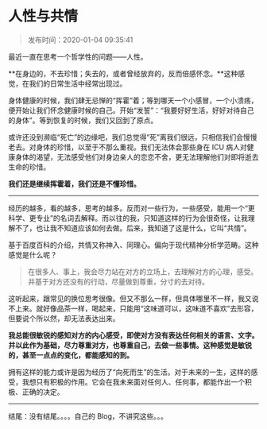 # 人性与共情

> 发布时间：2020-01-04 09:35:41

最近一直在思考一个哲学性的问题——人性。

**在身边的，不去珍惜；失去的，或者曾经放弃的，反而倍感怀念。**这种感觉，在我们的日常生活中经常出现过。

身体健康的时候，我们肆无忌惮的“挥霍”着；等到哪天一个小感冒，一个小溃疡，便开始让我们怀念健康时候的自己。开始“发誓”：“我要好好生活，好好对待自己的身体”。等到恢复的时候，我们又回到了原点。

或许还没到濒临“死亡”的边缘吧，我们总觉得“死”离我们很远，只相信我们会慢慢老去。对身体的珍惜，以至于不那么重视。我们无法体会那些身在 ICU 病人对健康身体的渴望，无法感受他们对身边亲人的恋恋不舍，更无法理解他们对即将逝去生命的珍惜。

**我们还是继续挥霍着，我们还是不懂珍惜。**

----

经历的越多，看的越多，思考的越多。反而对一些行为，一些感受，能用一个“更科学、更专业”的名词去解释。而以往的我，只知道这样的行为会很奇怪，让我理解不了，也让我不知道应该如何去做。后来，我知道了这是什么，它叫“共情”。

基于百度百科的介绍，共情又称神入、同理心。偏向于现代精神分析学范畴。这种感觉是什么呢？

> 在很多人、事上，我会尽力站在对方的立场上，去理解对方的心理，感受。并基于对方还没有的行动，尽量做到尊重，分寸的去对待。

这听起来，跟常见的换位思考很像。但又不那么一样，但具体哪里不一样，我又说不上来。就好像品茶一样，喝起来，只能用“这味道可以，这味道不喜欢”去形容，但要说个所以然，却无法表达出来。

**我总能很敏锐的感知对方的内心感受，即使对方没有表达任何相关的语言、文字。并以此作为基础，尽力尊重对方，也尊重自己，去做一些事情。这种感觉是敏锐的，甚至一点点的变化，都能感知的到。**

拥有这样的能力或许是因为经历了“向死而生”的生活。对于未来的一生，这样的感受，我想只有积极的作用。它会在我未来面对任何人、任何事，都能作出一个积极、正确的决定。

----

结尾：没有结尾。。。。自己的 Blog，不讲究这些。。。